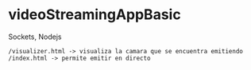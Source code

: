 # videoStreamingAppBasic
Sockets, Nodejs

`/visualizer.html -> visualiza la camara que se encuentra emitiendo
/index.html -> permite emitir en directo`
